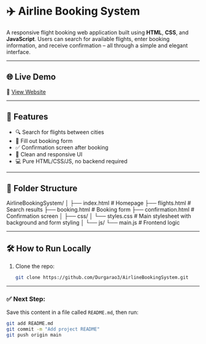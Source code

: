 # ✈️ Airline Booking System

A responsive flight booking web application built using **HTML**, **CSS**, and **JavaScript**. Users can search for available flights, enter booking information, and receive confirmation – all through a simple and elegant interface.

---

## 🌐 Live Demo

🔗 [View Website](https://Durgarao3.github.io/AirlineBookingSystem/)

---

## 📁 Features

- 🔍 Search for flights between cities
- 🧾 Fill out booking form
- ✅ Confirmation screen after booking
- 🎨 Clean and responsive UI
- 💻 Pure HTML/CSS/JS, no backend required

---

## 📂 Folder Structure

AirlineBookingSystem/
│
├── index.html # Homepage
├── flights.html # Search results
├── booking.html # Booking form
├── confirmation.html # Confirmation screen
│
├── css/
│ └── styles.css # Main stylesheet with background and form styling
│
└── js/
└── main.js # Frontend logic

---

## 🛠️ How to Run Locally

1. Clone the repo:
   ```bash
   git clone https://github.com/Durgarao3/AirlineBookingSystem.git

---

### ✅ Next Step:

Save this content in a file called `README.md`, then run:

```bash
git add README.md
git commit -m "Add project README"
git push origin main
